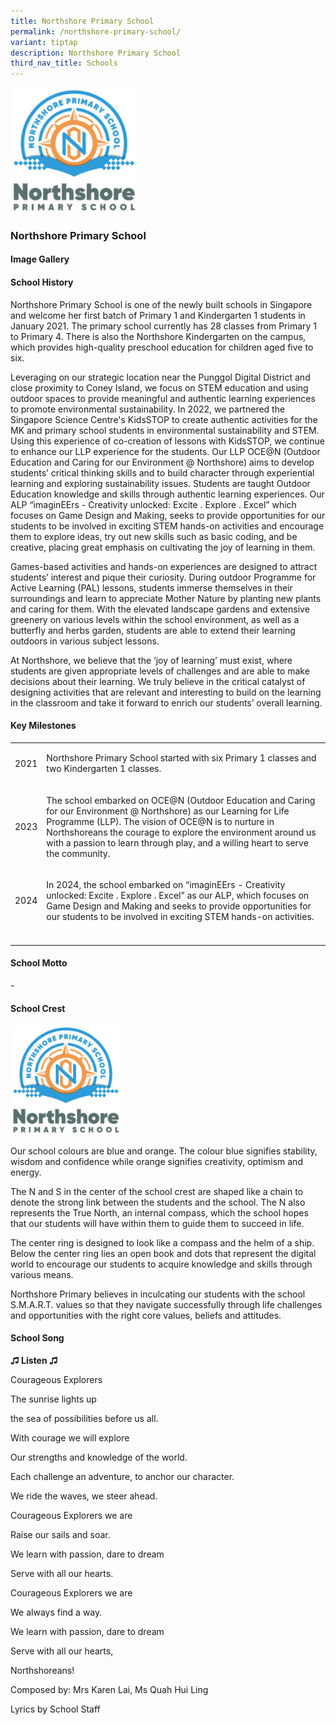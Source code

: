 ```yaml
---
title: Northshore Primary School
permalink: /northshore-primary-school/
variant: tiptap
description: Northshore Primary School
third_nav_title: Schools
---
```

<div class="isomer-image-wrapper">
<img style="width: 40%;" height="auto" width="100%" alt="Northshore primary school" src="/images/Question_7___Northshore_Primary_School_Logo_SC.jpg">
</div>
<h3><strong>Northshore Primary School</strong></h3>
<h4><strong>Image Gallery</strong></h4>
<p></p>
<p></p>
<h4><strong>School History</strong></h4>
<p>Northshore Primary School is one of the newly built schools in Singapore
and welcome her first batch of Primary 1 and Kindergarten 1 students in
January 2021. The primary school currently has 28 classes from Primary
1 to Primary 4. There is also the Northshore Kindergarten on the campus,
which provides high-quality preschool education for children aged five
to six.</p>
<p>Leveraging on our strategic location near the Punggol Digital District
and close proximity to Coney Island, we focus on STEM education and using
outdoor spaces to provide meaningful and authentic learning experiences
to promote environmental sustainability. In 2022, we partnered the Singapore
Science Centre's KidsSTOP to create authentic activities for the MK and
primary school students in environmental sustainability and STEM. Using
this experience of co-creation of lessons with KidsSTOP, we continue to
enhance our LLP experience for the students. Our LLP OCE@N (Outdoor Education
and Caring for our Environment @ Northshore) aims to develop students’
critical thinking skills and to build character through experiential learning
and exploring sustainability issues. Students are taught Outdoor Education
knowledge and skills through authentic learning experiences. Our ALP “imaginEErs
- Creativity unlocked: Excite . Explore . Excel” which focuses on Game
Design and Making, seeks to provide opportunities for our students to be
involved in exciting STEM hands-on activities and encourage them to explore
ideas, try out new skills such as basic coding, and be creative, placing
great emphasis on cultivating the joy of learning in them.</p>
<p>Games-based activities and hands-on experiences are designed to attract
students’ interest and pique their curiosity. During outdoor Programme
for Active Learning (PAL) lessons, students immerse themselves in their
surroundings and learn to appreciate Mother Nature by planting new plants
and caring for them. With the elevated landscape gardens and extensive
greenery on various levels within the school environment, as well as a
butterfly and herbs garden, students are able to extend their learning
outdoors in various subject lessons.</p>
<p>At Northshore, we believe that the ‘joy of learning’ must exist, where
students are given appropriate levels of challenges and are able to make
decisions about their learning. We truly believe in the critical catalyst
of designing activities that are relevant and interesting to build on the
learning in the classroom and take it forward to enrich our students’ overall
learning.</p>
<h4><strong>Key Milestones</strong></h4>
<table style="minWidth: 50px">
<colgroup>
<col>
<col>
</colgroup>
<tbody>
<tr>
<td rowspan="1" colspan="1">
<p>2021</p>
</td>
<td rowspan="1" colspan="1">
<p>Northshore Primary School started with six Primary 1 classes and two Kindergarten
1 classes.</p>
<p></p>
</td>
</tr>
<tr>
<td rowspan="1" colspan="1">
<p>2023</p>
</td>
<td rowspan="1" colspan="1">
<p>The school embarked on OCE@N (Outdoor Education and Caring for our Environment
@ Northshore) as our Learning for Life Programme (LLP). The vision of OCE@N
is to nurture in Northshoreans the courage to explore the environment around
us with a passion to learn through play, and a willing heart to serve the
community.</p>
</td>
</tr>
<tr>
<td rowspan="1" colspan="1">
<p>2024</p>
</td>
<td rowspan="1" colspan="1">
<p>In 2024, the school embarked on “imaginEErs - Creativity unlocked: Excite
. Explore . Excel” as our ALP, which focuses on Game Design and Making
and seeks to provide opportunities for our students to be involved in exciting
STEM hands-on activities.</p>
</td>
</tr>
<tr>
<td rowspan="1" colspan="1">
<p></p>
</td>
<td rowspan="1" colspan="1">
<p></p>
</td>
</tr>
</tbody>
</table>
<h4><strong>School Motto</strong></h4>
<p>-</p>
<p></p>
<h4><strong>School Crest</strong></h4>
<p></p>
<div class="isomer-image-wrapper">
<img style="width: 35%;" height="auto" width="100%" alt="Northshore primary school" src="/images/Question_7___Northshore_Primary_School_Logo_SC.jpg">
</div>
<p>Our school colours are blue and orange. The colour blue signifies stability,
wisdom and confidence while orange signifies creativity, optimism and energy.</p>
<p>The N and S in the center of the school crest are shaped like a chain
to denote the strong link between the students and the school. The N also
represents the True North, an internal compass, which the school hopes
that our students will have within them to guide them to succeed in life.</p>
<p>The center ring is designed to look like a compass and the helm of a ship.
Below the center ring lies an open book and dots that represent the digital
world to encourage our students to acquire knowledge and skills through
various means.</p>
<p>Northshore Primary believes in inculcating our students with the school
S.M.A.R.T. values so that they navigate successfully through life challenges
and opportunities with the right core values, beliefs and attitudes.</p>
<p></p>
<h4><strong>School Song</strong></h4>
<p><strong>♫ Listen ♫</strong>
</p>
<p>Courageous Explorers</p>
<p>The sunrise lights up</p>
<p>the sea of possibilities before us all.</p>
<p>With courage we will explore</p>
<p>Our strengths and knowledge of the world.</p>
<p>Each challenge an adventure, to anchor our character.</p>
<p>We ride the waves, we steer ahead.</p>
<p>Courageous Explorers we are</p>
<p>Raise our sails and soar.</p>
<p>We learn with passion, dare to dream</p>
<p>Serve with all our hearts.</p>
<p>Courageous Explorers we are</p>
<p>We always find a way.</p>
<p>We learn with passion, dare to dream</p>
<p>Serve with all our hearts,</p>
<p>Northshoreans!</p>
<p>Composed by: Mrs Karen Lai, Ms Quah Hui Ling</p>
<p>Lyrics by School Staff</p>